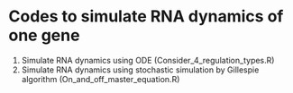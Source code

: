 # Codes to simulate RNA dynamics of one gene

1. Simulate RNA dynamics using ODE (Consider_4_regulation_types.R)
2. Simulate RNA dynamics using stochastic simulation by Gillespie algorithm (On_and_off_master_equation.R)

